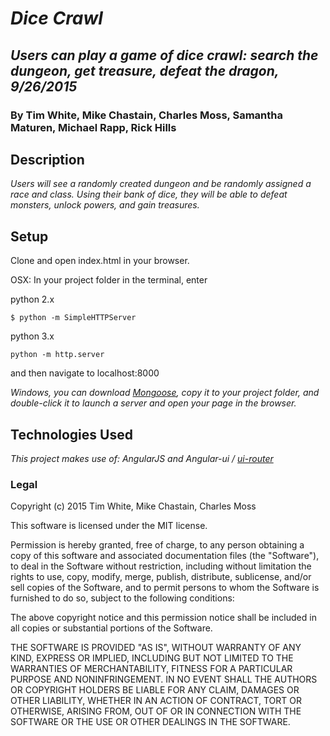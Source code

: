 # _Dice Crawl_
## _Users can play a game of dice crawl: search the dungeon, get treasure, defeat the dragon, 9/26/2015_
### By Tim White, Mike Chastain, Charles Moss, Samantha Maturen, Michael Rapp, Rick Hills
## Description
_Users will see a randomly created dungeon and be randomly assigned a race and class. Using their bank of dice, they will be able to defeat monsters, unlock powers, and gain treasures._

## Setup

Clone and open index.html in your browser.

OSX: In your project folder in the terminal, enter

python 2.x
```
$ python -m SimpleHTTPServer
```
python 3.x
```
python -m http.server
```

and then navigate to localhost:8000

_Windows, you can download [Mongoose](https://code.google.com/p/mongoose/), copy it to your project folder, and double-click it to launch a server and open your page in the browser._  

## Technologies Used
_This project makes use of: AngularJS and Angular-ui / [ui-router](https://github.com/angular-ui/ui-router)_

### Legal
Copyright (c) 2015 Tim White, Mike Chastain, Charles Moss

This software is licensed under the MIT license.

Permission is hereby granted, free of charge, to any person obtaining a copy of this software and associated documentation files (the "Software"), to deal in the Software without restriction, including without limitation the rights to use, copy, modify, merge, publish, distribute, sublicense, and/or sell copies of the Software, and to permit persons to whom the Software is furnished to do so, subject to the following conditions:

The above copyright notice and this permission notice shall be included in all copies or substantial portions of the Software.

THE SOFTWARE IS PROVIDED "AS IS", WITHOUT WARRANTY OF ANY KIND, EXPRESS OR IMPLIED, INCLUDING BUT NOT LIMITED TO THE WARRANTIES OF MERCHANTABILITY, FITNESS FOR A PARTICULAR PURPOSE AND NONINFRINGEMENT. IN NO EVENT SHALL THE AUTHORS OR COPYRIGHT HOLDERS BE LIABLE FOR ANY CLAIM, DAMAGES OR OTHER LIABILITY, WHETHER IN AN ACTION OF CONTRACT, TORT OR OTHERWISE, ARISING FROM, OUT OF OR IN CONNECTION WITH THE SOFTWARE OR THE USE OR OTHER DEALINGS IN THE SOFTWARE.
